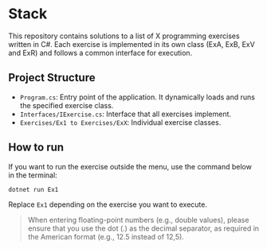 # Stack

This repository contains solutions to a list of X programming exercises written in C#. Each exercise is implemented in its own class (ExA, ExB, ExV and ExR) and follows a common interface for execution.

## Project Structure

- `Program.cs`: Entry point of the application. It dynamically loads and runs the specified exercise class.
- `Interfaces/IExercise.cs`: Interface that all exercises implement.
- `Exercises/Ex1 to Exercises/ExX`: Individual exercise classes.

## How to run
If you want to run the exercise outside the menu, use the command below in the terminal:
```
dotnet run Ex1
```
Replace `Ex1` depending on the exercise you want to execute.

> When entering floating-point numbers (e.g., double values), please ensure that you use the dot (.) as the decimal separator, as required in the American format (e.g., 12.5 instead of 12,5).
